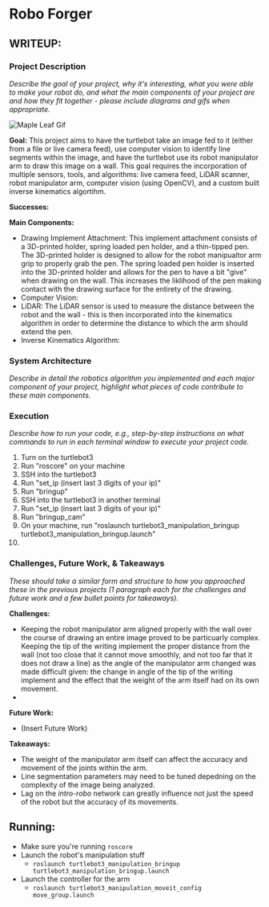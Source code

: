 # Robo Forger

## WRITEUP:

### Project Description
*Describe the goal of your project, why it's interesting, what you were able to make your robot do, and what the main components of your project are and how they fit together - please include diagrams and gifs when appropriate.*

![Maple Leaf Gif](https://github.com/amiller68/robo_forger/blob/520d4eb5c19f63b976a737f161a9c06c8939f991/ezgif-4-180f11597a.gif)

**Goal:** This project aims to have the turtlebot take an image fed to it (either from a file or live camera feed), use computer vision to identify line segments within the image, and have the turtlebot use its robot manipulator arm to draw this image on a wall. This goal requires the incorporation of multiple sensors, tools, and algorithms: live camera feed, LiDAR scanner, robot manipulator arm, computer vision (using OpenCV), and a custom built inverse kinematics algortihm. 

**Successes:**


**Main Components:**
- Drawing Implement Attachment: This implement attachment consists of a 3D-printed holder, spring loaded pen holder, and a thin-tipped pen. The 3D-printed holder is designed to allow for the robot manipualtor arm grip to properly grab the pen. The spring loaded pen holder is inserted into the 3D-printed holder and allows for the pen to have a bit "give" when drawing on the wall. This increases the liklihood of the pen making contact with the drawing surface for the entirety of the drawing. 
- Computer Vision: 
- LiDAR: The LiDAR sensor is used to measure the distance between the robot and the wall - this is then incorporated into the kinematics algorithm in order to determine the distance to which the arm should extend the pen.
- Inverse Kinematics Algorithm:


### System Architecture
*Describe in detail the robotics algorithm you implemented and each major component of your project, highlight what pieces of code contribute to these main components.*

### Execution
*Describe how to run your code, e.g., step-by-step instructions on what commands to run in each terminal window to execute your project code.*
1. Turn on the turtlebot3 
2. Run "roscore" on your machine
3. SSH into the turtlebot3 
4. Run "set_ip (insert last 3 digits of your ip)"
5. Run "bringup"
6. SSH into the turtlebot3 in another terminal
7. Run "set_ip (insert last 3 digits of your ip)"
8. Run "bringup_cam"
9. On your machine, run "roslaunch turtlebot3_manipulation_bringup turtlebot3_manipulation_bringup.launch"
10. 

### Challenges, Future Work, & Takeaways
*These should take a similar form and structure to how you approached these in the previous projects (1 paragraph each for the challenges and future work and a few bullet points for takeaways).*

**Challenges:**
- Keeping the robot manipulator arm aligned properly with the wall over the course of drawing an entire image proved to be particuarly complex. Keeping the tip of the writing implement the proper distance from the wall (not too close that it cannot move smoothly, and not too far that it does not draw a line) as the angle of the manipulator arm changed was made difficult given: the change in angle of the tip of the writing implement and the effect that the weight of the arm itself had on its own movement. 
- 

**Future Work:**
- (Insert Future Work)

**Takeaways:**
- The weight of the manipulator arm itself can affect the accuracy and movement of the joints within the arm.
- Line segmentation parameters may need to be tuned depedning on the complexity of the image being analyzed. 
- Lag on the *intro-robo* network can greatly influence not just the speed of the robot but the accuracy of its movements.  

## Running:

- Make sure you're running `roscore`
- Launch the robot's manipulation stuff
  - `roslaunch turtlebot3_manipulation_bringup turtlebot3_manipulation_bringup.launch`
- Launch the controller for the arm
  - `roslaunch turtlebot3_manipulation_moveit_config move_group.launch`
